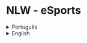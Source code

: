 # NLW - eSports


<details>
  <summary>Português</summary>

  Você ja quis achar alguém para jogar o mesmo jogo que você? ou alguém do mesmo nível? 
  O __eSports__ permite com que um jogador ache seu _duo_(parceiros).

  Usando uma Api da twitch para pegar os jogos mais jogados no momento atual, e com anúncios públicos de 
  usuários. É gerado uma lista de possíveis jogos e jogadores.

  Se você quer ajudar a desenvolver. Instale as dependências [Node(lts), git]. 
  Como o back e o front são em Typescript, para rodar qualquer comando é só seguir as instruções de script nos 
  arquivo, `package.json`.

  ## Backend 

  O backend é feito esta sendo feito em Node - Lts.

  ## Front

  As tecnologias no front são.

  - Web 
      -  Vite
      -  React 
      -  Typescript
      -  Sass
      -  Tailwind
      -  PostCss
  -  Mobile
      -  Expo
      -  React-Native


</details>

<details>
  <summary>English</summary>


  Have you ever wanted to find someone to play the same game as you? Or someone on the same level?
  __eSports__ allows a player to find their _duo_(partners).

  Using a twitch API to catch the most played games at the moment, and with public announcements of
  users. A list of possible games and players is generated.

  If you want to help develop. Install the [Node(lts), git] dependencies.
  As the back and front are in Typescript, to run any command just follow the script instructions in
  file, `package.json`.
    
  ## Backend 

  The backend is done in Node - Lts.
  
  ## Front

  Technologies at the front are.

  - Web 
      -  Vite
      -  React 
      -  Typescript
      -  Sass
      -  Tailwind
      -  PostCss
  -  Mobile
      -  Expo
      -  React-Native

</details>
